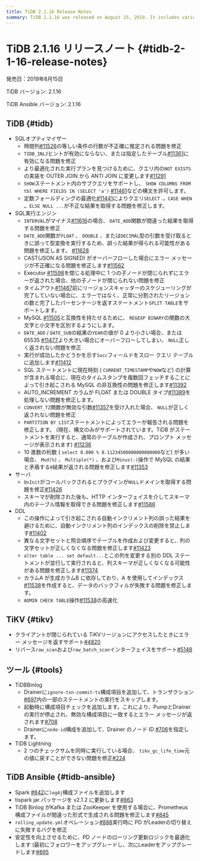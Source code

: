 ```yaml
---
title: TiDB 2.1.16 Release Notes
summary: TiDB 2.1.16 was released on August 15, 2019. It includes various fixes and improvements to the SQL optimizer, SQL execution engine, server, DDL, TiKV, TiDB Binlog, TiDB Lightning, and TiDB Ansible. Some notable changes include support for subqueries within SHOW statements, fixing issues with DATE_ADD function, and adding configuration items in Drainer for TiDB Binlog.
---
```


# TiDB 2.1.16 リリースノート {#tidb-2-1-16-release-notes}

発売日：2019年8月15日

TiDB バージョン: 2.1.16

TiDB Ansible バージョン: 2.1.16

## TiDB {#tidb}

-   SQLオプティマイザー
    -   時間列[#11526](https://github.com/pingcap/tidb/pull/11526)の等しい条件の行数が不正確に推定される問題を修正
    -   `TIDB_INLJ`ヒントが有効にならない、または指定したテーブル[#11361](https://github.com/pingcap/tidb/pull/11361)に有効になる問題を修正
    -   より最適化された実行プランを見つけるために、クエリ内の`NOT EXISTS`の実装を OUTER JOIN から ANTI JOIN に変更します[#11291](https://github.com/pingcap/tidb/pull/11291)
    -   `SHOW`ステートメント内のサブクエリをサポートし、 `SHOW COLUMNS FROM tbl WHERE FIELDS IN (SELECT 'a')` [#11461](https://github.com/pingcap/tidb/pull/11461)などの構文を許可します。
    -   定数フォールディングの最適化[#11441](https://github.com/pingcap/tidb/pull/11441)によりクエリ`SELECT … CASE WHEN … ELSE NULL ...`が不正な結果を取得する問題を修正します。
-   SQL実行エンジン
    -   `INTERVAL`がマイナス[#11616](https://github.com/pingcap/tidb/pull/11616)の場合、 `DATE_ADD`関数が間違った結果を取得する問題を修正
    -   `DATE_ADD`関数が`FLOAT` 、 `DOUBLE` 、または`DECIMAL`型の引数を受け取るときに誤って型変換を実行するため、誤った結果が得られる可能性がある問題を修正します。 [#11628](https://github.com/pingcap/tidb/pull/11628)
    -   CAST(JSON AS SIGNED) がオーバーフローした場合にエラー メッセージが不正確になる問題を修正します[#11562](https://github.com/pingcap/tidb/pull/11562)
    -   Executor [#11598](https://github.com/pingcap/tidb/pull/11598)を閉じる処理中に 1 つの子ノードが閉じられずにエラーが返された場合、他の子ノードが閉じられない問題を修正
    -   タイムアウト[#11487](https://github.com/pingcap/tidb/pull/11487)前にリージョンスキャッターのスケジューリングが完了していない場合に、エラーではなく、正常に分割されたリージョンの数と完了したパーセンテージを返すステートメント`SPLIT TABLE`をサポートします。
    -   MySQL [#11505](https://github.com/pingcap/tidb/pull/11505)と互換性を持たせるために、 `REGEXP BINARY`の関数の大文字と小文字を区別するようにします。
    -   `DATE_ADD` / `DATE_SUB`の結果の`YEAR`の値が 0 より小さい場合、または 65535 [#11477](https://github.com/pingcap/tidb/pull/11477)より大きい場合にオーバーフローしてしまい、 `NULL`正しく返されない問題を修正
    -   実行が成功したかどうかを示す`Succ`フィールドをスロー クエリ テーブルに追加します[#11412](https://github.com/pingcap/tidb/pull/11421)
    -   SQL ステートメントに現在時刻 ( `CURRENT_TIMESTAMP`や`NOW`など) の計算が含まれる場合に、現在のタイムスタンプを複数回フェッチすることによって引き起こされる MySQL の非互換性の問題を修正します[#11392](https://github.com/pingcap/tidb/pull/11392)
    -   AUTO_INCREMENT カラムが FLOAT または DOUBLE タイプ[#11389](https://github.com/pingcap/tidb/pull/11389)を処理しない問題を修正します。
    -   `CONVERT_TZ`関数が無効な引数[#11357](https://github.com/pingcap/tidb/pull/11357)を受け入れた場合、 `NULL`が正しく返されない問題を修正
    -   `PARTITION BY LIST`ステートメントによってエラーが報告される問題を修正します。 (現在、構文のみがサポートされています。TiDB がステートメントを実行すると、通常のテーブルが作成され、プロンプト メッセージが表示されます) [#11236](https://github.com/pingcap/tidb/pull/11236)
    -   10 進数の桁数 ( `select 0.000 % 0.11234500000000000000`など) が多い場合、 `Mod(%)` 、 `Multiple(*)` 、および`Minus(-)`操作で MySQL の結果と矛盾する`0`結果が返される問題を修正します[#11353](https://github.com/pingcap/tidb/pull/11353)
-   サーバ
    -   `OnInit`がコールバックされるとプラグインが`NULL`ドメインを取得する問題を修正[#11426](https://github.com/pingcap/tidb/pull/11426)
    -   スキーマが削除された後も、HTTP インターフェイスを介してスキーマ内のテーブル情報を取得できる問題を修正します[#11586](https://github.com/pingcap/tidb/pull/11586)
-   DDL
    -   この操作によって引き起こされる自動インクリメント列の誤った結果を避けるために、自動インクリメント列のインデックスの削除を禁止します[#11402](https://github.com/pingcap/tidb/pull/11402)
    -   異なる文字セットと照合順序でテーブルを作成および変更すると、列の文字セットが正しくなくなる問題を修正します[#11423](https://github.com/pingcap/tidb/pull/11423)
    -   `alter table ... set default...`とこの列を変更する別の DDL ステートメントが並行して実行されると、列スキーマが正しくなくなる可能性がある問題を修正します[#11374](https://github.com/pingcap/tidb/pull/11374)
    -   カラムA が生成カラムB に依存しており、A を使用してインデックス[#11538](https://github.com/pingcap/tidb/pull/11538)を作成すると、データのバックフィルが失敗する問題を修正します。
    -   `ADMIN CHECK TABLE`操作[#11538](https://github.com/pingcap/tidb/pull/11676)の高速化

## TiKV {#tikv}

-   クライアントが閉じられている TiKVリージョンにアクセスしたときにエラー メッセージを返すサポート[#4820](https://github.com/tikv/tikv/pull/4820)
-   リバース`raw_scan`および`raw_batch_scan`インターフェイスをサポート[#5148](https://github.com/tikv/tikv/pull/5148)

## ツール {#tools}

-   TiDBBinlog
    -   Drainerに`ignore-txn-commit-ts`構成項目を追加して、トランザクション[#697](https://github.com/pingcap/tidb-binlog/pull/697)内の一部のステートメントの実行をスキップします。
    -   起動時に構成項目チェックを追加します。これにより、PumpとDrainerの実行が停止され、無効な構成項目に一致するとエラー メッセージが返されます[#708](https://github.com/pingcap/tidb-binlog/pull/708)
    -   Drainerに`node-id`構成を追加して、Drainer のノード ID [#706](https://github.com/pingcap/tidb-binlog/pull/706)を指定します。
-   TiDB Lightning
    -   2 つのチェックサムを同時に実行している場合、 `tikv_gc_life_time`元の値に戻すことができない問題を修正[#224](https://github.com/pingcap/tidb-lightning/pull/224)

## TiDB Ansible {#tidb-ansible}

-   Spark [#842](https://github.com/pingcap/tidb-ansible/pull/842)に`log4j`構成ファイルを追加します
-   tispark jar パッケージを v2.1.2 に更新します[#863](https://github.com/pingcap/tidb-ansible/pull/863)
-   TiDB Binlog がKafka または ZooKeeper を使用する場合に、Prometheus 構成ファイルが間違った形式で生成される問題を修正します[#845](https://github.com/pingcap/tidb-ansible/pull/845)
-   `rolling_update.yml`オペレーション[#888](https://github.com/pingcap/tidb-ansible/pull/888)実行時に PD がLeaderの切り替えに失敗するバグを修正
-   安定性を向上させるために、PD ノードのローリング更新ロジックを最適化します (最初にフォロワーをアップグレードし、次にLeaderをアップグレードします[#895](https://github.com/pingcap/tidb-ansible/pull/895)
